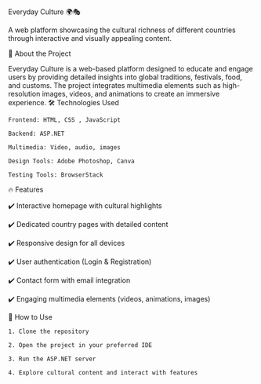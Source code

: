 Everyday Culture 🌍🎭

A web platform showcasing the cultural richness of different countries through interactive and visually appealing content.



📌 About the Project

Everyday Culture is a web-based platform designed to educate and engage users by providing detailed insights into global traditions, festivals, food, and customs. The project integrates multimedia elements such as high-resolution images, videos, and animations to create an immersive experience.
🛠️ Technologies Used

    Frontend: HTML, CSS , JavaScript

    Backend: ASP.NET

    Multimedia: Video, audio, images

    Design Tools: Adobe Photoshop, Canva

    Testing Tools: BrowserStack



🔥 Features

✔️ Interactive homepage with cultural highlights

✔️ Dedicated country pages with detailed content

✔️ Responsive design for all devices

✔️ User authentication (Login & Registration)

✔️ Contact form with email integration

✔️ Engaging multimedia elements (videos, animations, images)



🚀 How to Use

    1. Clone the repository

    2. Open the project in your preferred IDE

    3. Run the ASP.NET server

    4. Explore cultural content and interact with features
